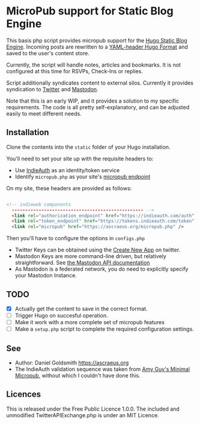 MicroPub support for Static Blog Engine
=======================================

This basis php script provides micropub support for the [Hugo Static Blog Engine](https://gohugo.io). Incoming posts are rewritten to a [YAML-header Hugo Format](http://gohugo.io/content/front-matter/) and saved to the user's content store.

Currently, the script will handle notes, articles and bookmarks. It is not configured at this time for RSVPs, Check-Ins or replies.

Script additionally syndicates content to external silos. Currently it provides syndication to [Twitter](https://twitter.com) and [Mastodon](https://mastodon.social).

Note that this is an early WIP, and it provides a solution to my specific requirements. The code is all pretty self-explanatory, and can be adjusted easily to meet different needs.

Installation
------------

Clone the contents into the `static` folder of your Hugo installation.

You'll need to set your site up with the requisite headers to:

- Use [IndieAuth](https://indieauth.com/setup) as an identity/token service
- Identify `micropub.php` as your site's [micropub endpoint](https://indieweb.org/Micropub#How_to_implement)

On my site, these headers are provided as follows:

```html

<!-- indieweb components 
  ------------------------------------------------- -->
  <link rel="authorization_endpoint" href="https://indieauth.com/auth" />
  <link rel="token_endpoint" href="https://tokens.indieauth.com/token" />
  <link rel="micropub" href="https://ascraeus.org/micropub.php" />

```

Then you'll have to configure the options in `configs.php`

- Twitter Keys can be obtained using the [Create New App](https://apps.twitter.com/app/new) on twitter.
- Mastodon Keys are more command-line driven, but relatively straightforward. See [the Mastodon API documentation](https://github.com/tootsuite/documentation/blob/master/Using-the-API/Testing-with-cURL.md)
- As Mastodon is a federated network, you do need to explicitly specify your Mastodon Instance.

TODO
----

* [X] Actually get the content to save in the correct format.
* [ ] Trigger Hugo on succesful operation.
* [ ] Make it work with a more complete set of micropub features
* [ ] Make a `setup.php` script to complete the required configuration settings.

See
---
* Author: Daniel Goldsmith <https://ascraeus.org>
* The IndieAuth validation sequence was taken from [Amy Guy's Minimal Micropub](https://rhiaro.co.uk/2015/04/minimum-viable-micropub), without which I couldn't have done this.

Licences
--------

This is released under the Free Public Licence 1.0.0. The included and unmodified TwitterAPIExchange.php is under an MIT Licence.
 